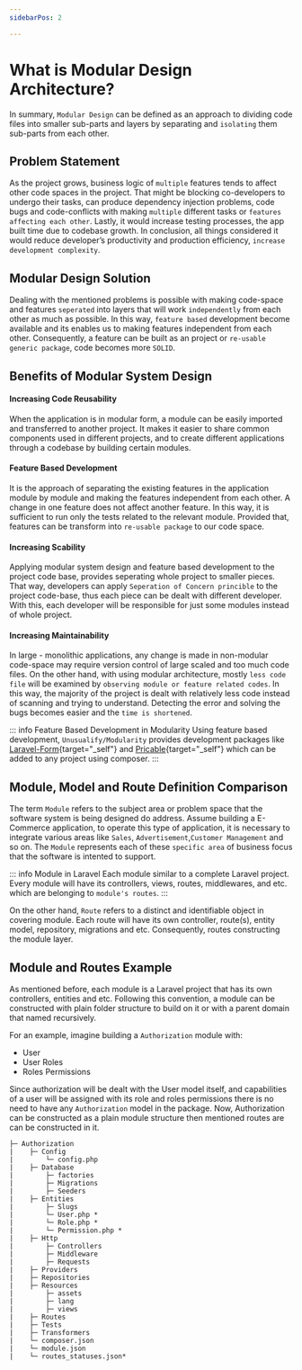 ```yaml
---
sidebarPos: 2

---
```



# What is Modular Design Architecture?
In summary, `Modular Design` can be defined as an approach to dividing code files into smaller sub-parts and layers by separating and `isolating` them sub-parts from each other. 

## Problem Statement
As the project grows, business logic of `multiple` features tends to affect other code spaces in the project. That might be blocking  co-developers to undergo their tasks, can produce dependency injection problems, code bugs and code-conflicts with making `multiple` different tasks or `features affecting each other`. Lastly, it would increase testing processes, the app built time due to codebase growth. In conclusion, all things considered it would reduce developer’s productivity and production efficiency, `increase development complexity`.

## Modular Design Solution
Dealing with the mentioned problems is possible with making code-space and features `seperated` into layers that will work `independently` from each other as much as possible. In this way, `feature based` development become available and its enables us to making features independent from each other. Consequently, a feature can be built as an project or `re-usable generic package`, code becomes more `SOLID`.

## Benefits of Modular System Design
#### Increasing Code Reusability

When the application is in modular form, a module can be easily imported and transferred to another project. It makes it easier to share common components used in different projects, and to create different applications through a codebase by building certain modules.

#### Feature Based Development

It is the approach of separating the existing features in the application module by module and making the features independent from each other. A change in one feature does not affect another feature. In this way, it is sufficient to run only the tests related to the relevant module. Provided that, features can be transform into `re-usable package` to our code space.

#### Increasing Scability

Applying modular system design and feature based development to the project code base, provides seperating whole project to smaller pieces. That way, developers can apply `Seperation of Concern princible` to the project code-base, thus each piece can be dealt with different developer. With this, each developer will be responsible for just some modules instead of whole project. 

#### Increasing Maintainability

In large - monolithic applications, any change is made in non-modular code-space may require version control of large scaled and too much code files. On the other hand, with using modular architecture, mostly `less code file` will be examined by `observing module or feature related codes`. In this way, the majority of the project is dealt with relatively less code instead of scanning and trying to understand. Detecting the error and solving the bugs becomes easier and the `time is shortened`.

::: info Feature Based Development in Modularity
Using feature based development, `Unusualify/Modularity` provides development packages like
[Laravel-Form](https://github.com/unusualify/laravel-form){target="_self"} and [Pricable](https://github.com/unusualify/priceable){target="_self"} which can be added to any project using composer.
:::

## Module, Model and Route Definition Comparison
The term `Module` refers to the subject area or problem space that the software system is being designed do address. Assume building a E-Commerce application, to operate this type of application, it is necessary to integrate various areas like `Sales`, `Advertisement`,`Customer Management` and so on. The `Module` represents each of these `specific area` of business focus that the software is intented to support.

::: info Module in Laravel
Each module similar to a complete Laravel project. Every module will have its controllers, views, routes, middlewares, and etc. which are belonging to `module's routes`.
:::

On the other hand, `Route` refers to a distinct and identifiable object in covering module. Each route will have its own controller, route(s), entity model, repository, migrations and etc. Consequently, routes constructing the module layer. 

## Module and Routes Example
As mentioned before, each module is a Laravel project that has its own controllers, entities and etc. Following this convention, a module can be constructed with plain folder structure to build on it or with a parent domain that named recursively.

For an example, imagine building a ``Authorization`` module with:
* User
* User Roles
* Roles Permissions

Since authorization will be dealt with the User model itself, and capabilities of a user will be assigned with its role and roles permissions there is no need to have any `Authorization` model in the package. Now, Authorization can be constructed as a plain module structure then mentioned routes are can be constructed in it.
```
├─ Authorization
|    ├─ Config
|        └─ config.php
|    ├─ Database
|        ├─ factories
|        ├─ Migrations
|        ├─ Seeders
|    ├─ Entities
|        ├─ Slugs
|        └─ User.php *
|        └─ Role.php *
|        └─ Permission.php *
|    ├─ Http
|        ├─ Controllers
|        ├─ Middleware
|        ├─ Requests
|    ├─ Providers
|    ├─ Repositories
|    ├─ Resources
|        ├─ assets
|        ├─ lang
|        ├─ views
|    ├─ Routes
|    ├─ Tests
|    ├─ Transformers
|    └─ composer.json
|    └─ module.json
|    └─ routes_statuses.json*
``` 

